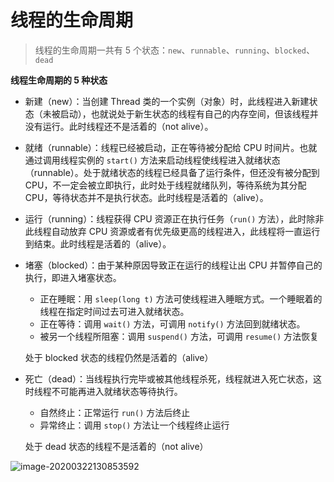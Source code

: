 # 线程的生命周期

> 线程的生命周期一共有 5 个状态：`new`、`runnable`、`running`、`blocked`、`dead`

**线程生命周期的 5 种状态**

- 新建（new）：当创建 Thread 类的一个实例（对象）时，此线程进入新建状态（未被启动），也就说处于新生状态的线程有自己的内存空间，但该线程并没有运行。此时线程还不是活着的（not alive）。

- 就绪（runnable）：线程已经被启动，正在等待被分配给 CPU 时间片。也就通过调用线程实例的 `start()` 方法来启动线程使线程进入就绪状态（runnable）。处于就绪状态的线程已经具备了运行条件，但还没有被分配到 CPU，不一定会被立即执行，此时处于线程就绪队列，等待系统为其分配 CPU，等待状态并不是执行状态。此时线程是活着的（alive）。

- 运行（running）：线程获得 CPU 资源正在执行任务（`run()` 方法），此时除非此线程自动放弃 CPU 资源或者有优先级更高的线程进入，此线程将一直运行到结束。此时线程是活着的（alive）。

- 堵塞（blocked）：由于某种原因导致正在运行的线程让出 CPU 并暂停自己的执行，即进入堵塞状态。

  - 正在睡眠：用 `sleep(long t)` 方法可使线程进入睡眠方式。一个睡眠着的线程在指定时间过去可进入就绪状态。
  - 正在等待：调用 `wait()` 方法，可调用 `notify()` 方法回到就绪状态。
  - 被另一个线程所阻塞：调用 `suspend()` 方法，可调用 `resume()` 方法恢复

  处于 blocked 状态的线程仍然是活着的（alive）

- 死亡（dead）：当线程执行完毕或被其他线程杀死，线程就进入死亡状态，这时线程不可能再进入就绪状态等待执行。

  - 自然终止：正常运行 `run()` 方法后终止
  - 异常终止：调用 `stop()` 方法让一个线程终止运行

  处于 dead 状态的线程不是活着的（not alive）

![image-20200322130853592](https://i.loli.net/2020/03/22/wdkqFbVEJ6SY7up.png)